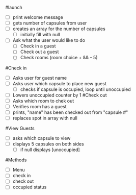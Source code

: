 #launch
*[ ] print welcome message
*[ ] gets number of capsules from user
*[ ] creates an array for the number of capsules
    * [ ] initially fill with null
*[ ] Ask what the user would like to do
    *[ ] Check in a guest
    *[ ] Check out a guest
    *[ ] Check rooms (room choice + && - 5)

#Check in
*[ ] Asks user for guest name
*[ ] Asks user which capsule to place new guest
    *[ ] checks if capsule is occupied, loop until unoccupied
*[ ] Lowers unoccupied counter by 1
#Check out
*[ ] Asks which room to chek out
*[ ] Verifies room has a guest
*[ ] prints, "name" has been checked out from "capsule #"
*[ ] replaces spot in array with null

#View Guests
*[ ] asks which capsule to view
*[ ] displays 5 capsules on both sides
    * [ ] if null displays [unoccupied]

#Methods
*[ ] Menu
*[ ] check in
*[ ] check out
*[ ] occupied status
